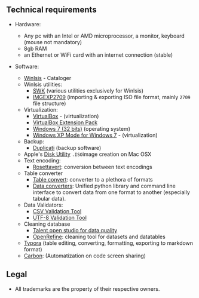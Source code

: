 ## Technical requirements ##

* Hardware:
    - Any pc with an Intel or AMD microprocessor, a monitor, keyboard (mouse not mandatory)
    - 8gb RAM
    - an Ethernet or WiFi card with an internet connection (stable)
    
* Software:
    - [WinIsis](http://modelo.bvsalud.org/download/winisis/winisis-Windows-1.5.3.exe) - Cataloger
    - WinIsis utilities:
        - [SWK](ftp://irbis.tomsk.ru/pub/isis/isis_products/swk-isis-utilites/) (various utilities exclusively for WinIsis)
        - [IMGEXP2709](ftp://irbis.tomsk.ru/pub/isis/isis_products/db-iso/ver4/impexp2709/) (importing & exporting ISO file format, mainly `2709` file structure)
    - Virtualization:
        - [VirtualBox](https://www.virtualbox.org/) - (virtualization)
        - [VirtualBox Extension Pack](https://www.virtualbox.org/wiki/Downloads)
        - [Windows 7 (32 bits)](https://www.microsoft.com/es-es/software-download/windows7) (operating system)
        - [Windows XP Mode for Windows 7](https://www.microsoft.com/es-ar/download/details.aspx?id=8002)  - (virtualization)
    - Backup:
        - [Duplicati](https://www.duplicati.com/) (backup software)
    - Apple's [Disk Utility](https://support.wdc.com/knowledgebase/answer.aspx?ID=1362) `.ISO`image creation on Mac OSX
    - Text encoding:
        - [Rosettavert](https://eclecticlight.co/downloads/): conversion between text encodings
    - Table converter
        - [Table convert](https://tableconvert.com/): converter to a plethora of formats
        - [Data converters](http://okfnlabs.org/dataconverters/): Unified python library and command line interface to convert data from one format to another (especially tabular data).
    - Data Validators:
        - [CSV Validation Tool](https://github.com/digital-preservation/csv-validator)
        - [UTF-8 Validation Tool](https://github.com/digital-preservation/utf8-validator)
    - Cleaning database
        - [Talent open studio for data quality](https://www.talend.com/products/talend-open-studio/data-quality-open-studio/)
        - [OpenRefine](http://openrefine.org/): cleaning tool for datasets and datatables
    - [Typora](https://typora.io/) (table editing, converting, formatting, exporting to markdown format)
    - [Carbon](https://carbon.now.sh/): (Automatization on code screen sharing)

## Legal ##

* All trademarks are the property of their respective owners.